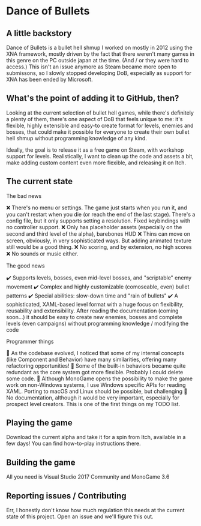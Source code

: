 # Dance of Bullets

## A little backstory

Dance of Bullets is a bullet hell shmup I worked on mostly in 2012 using the XNA framework, mostly driven by the fact that there weren't many games in this genre on the PC outside japan at the time. (And / or they were hard to access.) This isn't an issue anymore as Steam became more open to submissons, so I slowly stopped developing DoB, especially as support for XNA has been ended by Microsoft.

## What's the point of adding it to GitHub, then?

Looking at the current selection of bullet hell games, while there's definitely a plenty of them, there's one aspect of DoB that feels unique to me: it's flexible, highly extensible and easy-to create format for levels, enemies and bosses, that could make it possible for everyone to create their own bullet hell shmup without programming knowledge of any kind.

Ideally, the goal is to release it as a free game on Steam, with workshop support for levels. Realistically, I want to clean up the code and assets a bit, make adding custom content even more flexible, and releasing it on Itch.

## The current state

The bad news

:x: There's no menu or settings. The game just starts when you run it, and you can't restart when you die (or reach the end of the last stage). There's a config file, but it only supports setting a resolution. Fixed keybindings with no controller support.
:x: Only has placeholder assets (especially on the second and third level of the alpha), barebones HUD
:x: Thins can move on screen, obviously, in very sophisticated ways. But adding animated texture still would be a good thing.
:x: No scoring, and by extension, no high scores
:x: No sounds or music either.

The good news

:heavy_check_mark: Supports levels, bosses, even mid-level bosses, and "scriptable" enemy movement
:heavy_check_mark: Complex and highly customizable (comoseable, even) bullet patterns
:heavy_check_mark: Special abilities: slow-down time and "rain of bullets"
:heavy_check_mark: A sophisticated, XAML-based level format with a huge focus on flexibility, reusability and extensibility. After reading the documentation (coming soon...) it should be easy to create new enemies, bosses and complete levels (even campaigns) without programming knowledge / modifying the code

Programmer things

:lipstick: As the codebase evolved, I noticed that some of my internal concepts (like Component and Behavior) have many similarities, offering many refactoring opportunities!
:lipstick: Some of the built-in behaviors became quite redundant as the core system got more flexible. Probably I could delete some code.
:lipstick: Although MonoGame opens the possibility to make the game work on non-Windows systems, I use Windows specific APIs for reading XAML. Porting to macOS and Linux should be possible, but challenging
:lipstick: No documentation, although it would be very important, especially for prospect level creators. This is one of the first things on my TODO list.

## Playing the game

Download the current alpha and take it for a spin from Itch, available in a few days! You can find how-to-play instructions there.

## Building the game

All you need is Visual Studio 2017 Community and MonoGame 3.6

## Reporting issues / Contributing

Err, I honestly don't know how much regulation this needs at the current state of this project. Open an issue and we'll figure this out.